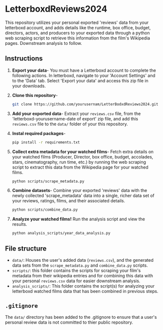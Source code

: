 # LetterboxdReviews2024

This repository utilizes your personal exported 'reviews' data from your letterboxd account, and adds details like the runtime, box office, budget, directors, actors, and producers to  your exported data through a python web scraping script to retrieve this information from the film's Wikipedia pages. Downstream analysis to follow.

## Instructions

1. **Export your data**- You must have a Letterboxd account to complete the following actions. In letterboxd, navigate to your 'Account Settings' and to the 'Data' tab. Select 'Export your data' and access this zip file in your downloads.

2. **Clone this repository**-

    ```bash
    git clone https://github.com/yourusernam/LetterBodxdReviews2024.git
    ```

3. **Add your exported data**- Extract your `reviews.csv` file, from the 'letterboxd-yourusername-date of export' zip file, and add this `reviews.csv` file to the `data/` folder of your this repository.

4. **Instal required packages**-

    ```bash
    pip install -r requirements.txt
    ```

5. **Collect extra metadata for your watched films**- Fetch extra details on your watched films (Producer, Director, box office, budget, accolades, stars, cinematography, run time, etc.) by running the web scraping script to extract this data from the Wikipedia page for your watched films.

    ``` bash
    python scripts/scrape_metadata.py
    ```

6. **Combine datasets**- Combine your exported 'reviews' data with the newly collected 'scrape_metadata' data into a single, richer data set of your reviews, ratings, films, and their associated details.

    ```bash
    python scripts/combine_data.py
    ```

7. **Analyze your watched films!** Run the analysis script and view the results.

    ```bash
    python analysis_scripts/year_data_analysis.py
    ```

## File structure

- `data/`: Houses the user's added data (`reviews.csv`), and the generated data sets from the `scrape_metadata.py` and `combine_data.py` scripts.
- `scripts/`: this folder contains the scripts for scraping your film's metadata from their wikipedia entries and for combining this data with your personal `reviews.csv` data for easier downstream analysis.
- `analysis_scripts/`: This folder contains the script(s) for analyzing your letterboxd watched films data that has been combined in previous steps.

## `.gitignore`

The `data/` directory has been added to the .gitignore to ensure that a user's personal review data is not committed to thier public repository.
